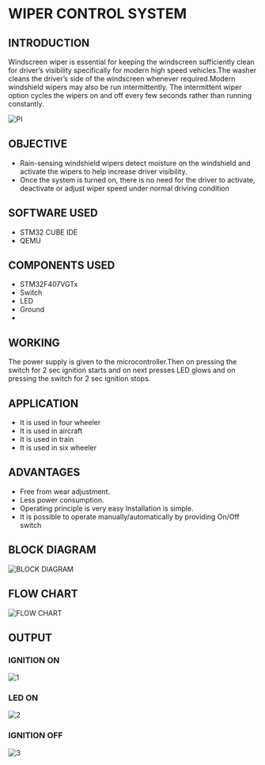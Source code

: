 # WIPER CONTROL SYSTEM

## INTRODUCTION

Windscreen wiper is essential for keeping the windscreen sufficiently clean for driver’s visibility specifically for modern high speed vehicles.The washer cleans the driver’s side of the windscreen whenever required.Modern windshield wipers may also be run intermittently. The intermittent wiper option cycles the wipers on and off every few seconds rather than running constantly.

![PI](https://user-images.githubusercontent.com/80033796/168132162-f26cd489-d219-4250-98d6-70de5ccfa772.jpg)

## OBJECTIVE

* Rain-sensing windshield wipers detect moisture on the windshield and activate the wipers to help increase driver visibility.
* Once the system is turned on, there is no need for the driver to activate, deactivate or adjust wiper speed under normal driving condition

## SOFTWARE USED

* STM32 CUBE IDE
* QEMU

## COMPONENTS USED

* STM32F407VGTx
* Switch
* LED
* Ground
* 
## WORKING

The power supply is given to the microcontroller.Then on pressing the switch for 2 sec ignition starts and on next presses LED glows and on pressing the switch for 2 sec ignition stops.
 
## APPLICATION

* It is used in four wheeler 
* It is used in aircraft
*  It is used in train
*  It is used in six wheeler

## ADVANTAGES

* Free from wear adjustment.
*  Less power consumption.
*  Operating principle is very easy Installation is simple.
*  It is possible to operate manually/automatically by providing On/Off switch

## BLOCK DIAGRAM

![BLOCK DIAGRAM](https://user-images.githubusercontent.com/80033796/168139402-b08e9788-77a5-4688-909b-0e1ef26805db.png)

## FLOW CHART

![FLOW CHART](https://user-images.githubusercontent.com/80033796/168139407-cb2943ff-e19b-4b06-94cb-ca5a7e03a12c.png)

## OUTPUT

### IGNITION ON

![1](https://user-images.githubusercontent.com/80033796/168138673-9f4bc82d-bcc9-4e25-bed7-c948b73877d5.png)

### LED ON

![2](https://user-images.githubusercontent.com/80033796/168138834-bfb0a171-ee25-403c-8b46-c1bfb9bfc125.png)

### IGNITION OFF

![3](https://user-images.githubusercontent.com/80033796/168138826-7b9fa596-8828-4fcd-8494-9597ddb071b8.png)



